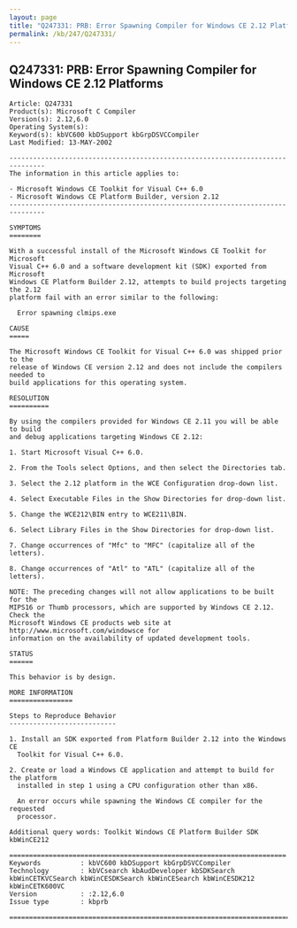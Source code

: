 ```yaml
---
layout: page
title: "Q247331: PRB: Error Spawning Compiler for Windows CE 2.12 Platforms"
permalink: /kb/247/Q247331/
---
```


## Q247331: PRB: Error Spawning Compiler for Windows CE 2.12 Platforms

	Article: Q247331
	Product(s): Microsoft C Compiler
	Version(s): 2.12,6.0
	Operating System(s): 
	Keyword(s): kbVC600 kbDSupport kbGrpDSVCCompiler
	Last Modified: 13-MAY-2002
	
	-------------------------------------------------------------------------------
	The information in this article applies to:
	
	- Microsoft Windows CE Toolkit for Visual C++ 6.0 
	- Microsoft Windows CE Platform Builder, version 2.12 
	-------------------------------------------------------------------------------
	
	SYMPTOMS
	========
	
	With a successful install of the Microsoft Windows CE Toolkit for Microsoft
	Visual C++ 6.0 and a software development kit (SDK) exported from Microsoft
	Windows CE Platform Builder 2.12, attempts to build projects targeting the 2.12
	platform fail with an error similar to the following:
	
	  Error spawning clmips.exe
	
	CAUSE
	=====
	
	The Microsoft Windows CE Toolkit for Visual C++ 6.0 was shipped prior to the
	release of Windows CE version 2.12 and does not include the compilers needed to
	build applications for this operating system.
	
	RESOLUTION
	==========
	
	By using the compilers provided for Windows CE 2.11 you will be able to build
	and debug applications targeting Windows CE 2.12:
	
	1. Start Microsoft Visual C++ 6.0.
	
	2. From the Tools select Options, and then select the Directories tab.
	
	3. Select the 2.12 platform in the WCE Configuration drop-down list.
	
	4. Select Executable Files in the Show Directories for drop-down list.
	
	5. Change the WCE212\BIN entry to WCE211\BIN.
	
	6. Select Library Files in the Show Directories for drop-down list.
	
	7. Change occurrences of "Mfc" to "MFC" (capitalize all of the letters).
	
	8. Change occurrences of "Atl" to "ATL" (capitalize all of the letters).
	
	NOTE: The preceding changes will not allow applications to be built for the
	MIPS16 or Thumb processors, which are supported by Windows CE 2.12. Check the
	Microsoft Windows CE products web site at http://www.microsoft.com/windowsce for
	information on the availability of updated development tools.
	
	STATUS
	======
	
	This behavior is by design.
	
	MORE INFORMATION
	================
	
	Steps to Reproduce Behavior
	---------------------------
	
	1. Install an SDK exported from Platform Builder 2.12 into the Windows CE
	  Toolkit for Visual C++ 6.0.
	
	2. Create or load a Windows CE application and attempt to build for the platform
	  installed in step 1 using a CPU configuration other than x86.
	
	  An error occurs while spawning the Windows CE compiler for the requested
	  processor.
	
	Additional query words: Toolkit Windows CE Platform Builder SDK kbWinCE212
	
	======================================================================
	Keywords          : kbVC600 kbDSupport kbGrpDSVCCompiler 
	Technology        : kbVCsearch kbAudDeveloper kbSDKSearch kbWinCETKVCSearch kbWinCESDKSearch kbWinCESearch kbWinCESDK212 kbWinCETK600VC
	Version           : :2.12,6.0
	Issue type        : kbprb
	
	=============================================================================
	
